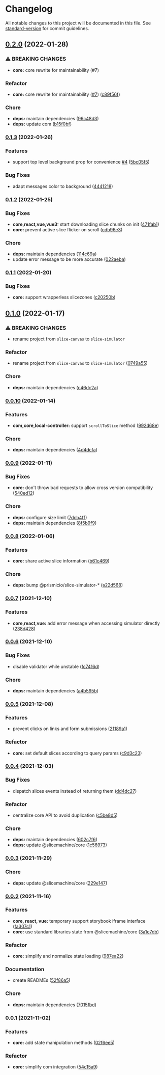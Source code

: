 # Changelog

All notable changes to this project will be documented in this file. See [standard-version](https://github.com/conventional-changelog/standard-version) for commit guidelines.

## [0.2.0](https://github.com/prismicio/slice-simulator/compare/@prismicio/slice-simulator-core@0.1.3...@prismicio/slice-simulator-core@0.2.0) (2022-01-28)


### ⚠ BREAKING CHANGES

* **core:** core rewrite for maintainability (#7)

### Refactor

* **core:** core rewrite for maintainability ([#7](https://github.com/prismicio/slice-simulator/issues/7)) ([c89f56f](https://github.com/prismicio/slice-simulator/commit/c89f56fe012984ebea742740c632d84221283273))


### Chore

* **deps:** maintain dependencies ([96c48d3](https://github.com/prismicio/slice-simulator/commit/96c48d3611419290fae0e6900a7e9b2c5d18e5dc))
* **deps:** update com ([b15f0bf](https://github.com/prismicio/slice-simulator/commit/b15f0bff3c28d4aea976676b2f1950a6bb51ae1d))

### [0.1.3](https://github.com/prismicio/slice-simulator/compare/@prismicio/slice-simulator-core@0.1.2...@prismicio/slice-simulator-core@0.1.3) (2022-01-26)


### Features

* support top level background prop for convenience [#4](https://github.com/prismicio/slice-simulator/issues/4) ([5bc05f5](https://github.com/prismicio/slice-simulator/commit/5bc05f5f7657a7c350c9313dfc22cf9abaac12b8))


### Bug Fixes

* adapt messages color to background ([4441218](https://github.com/prismicio/slice-simulator/commit/4441218e9d2280a09b5781a37ea152e50b04b88a))

### [0.1.2](https://github.com/prismicio/slice-simulator/compare/@prismicio/slice-simulator-core@0.1.1...@prismicio/slice-simulator-core@0.1.2) (2022-01-25)


### Bug Fixes

* **core,react,vue,vue3:** start downloading slice chunks on init ([471fab1](https://github.com/prismicio/slice-simulator/commit/471fab1baa8466635dc0c726598dd4a311ede771))
* **core:** prevent active slice flicker on scroll ([cdb96e3](https://github.com/prismicio/slice-simulator/commit/cdb96e35837aa59ea577e66de4872831f93f2609))


### Chore

* **deps:** maintain dependencies ([114c69a](https://github.com/prismicio/slice-simulator/commit/114c69ac52f22732f0adafb11028466a02cec58a))
* update error message to be more accurate ([022aeba](https://github.com/prismicio/slice-simulator/commit/022aebae7c592a9d4394626adbb40a2d60d629bf))

### [0.1.1](https://github.com/prismicio/slice-simulator/compare/@prismicio/slice-simulator-core@0.1.0...@prismicio/slice-simulator-core@0.1.1) (2022-01-20)


### Bug Fixes

* **core:** support wrapperless slicezones ([c20250b](https://github.com/prismicio/slice-simulator/commit/c20250be49209eeb51e45f1482bb356bdb279d5d))

## [0.1.0](https://github.com/prismicio/slice-simulator/compare/@prismicio/slice-canvas-renderer@0.0.10...@prismicio/slice-simulator-core@0.1.0) (2022-01-17)


### ⚠ BREAKING CHANGES

* rename project from `slice-canvas` to `slice-simulator`

### Refactor

* rename project from `slice-canvas` to `slice-simulator` ([0749a55](https://github.com/prismicio/slice-simulator/commit/0749a55dcd7a7088a86cf47ef43079f21303f266))


### Chore

* **deps:** maintain dependencies ([c46dc2a](https://github.com/prismicio/slice-simulator/commit/c46dc2a48cca284df4e63dd72e116484cc772740))

### [0.0.10](https://github.com/prismicio/slice-simulator/compare/@prismicio/slice-canvas-renderer@0.0.9...@prismicio/slice-canvas-renderer@0.0.10) (2022-01-14)


### Features

* **com,core,local-controller:** support `scrollToSlice` method ([992d68e](https://github.com/prismicio/slice-simulator/commit/992d68ed28b4f4c743be9883164d7c393423f231))


### Chore

* **deps:** maintain dependencies ([4d4dcfa](https://github.com/prismicio/slice-simulator/commit/4d4dcfa92bea6eb5d64131cf30b6096503b3914a))

### [0.0.9](https://github.com/prismicio/slice-simulator/compare/@prismicio/slice-canvas-renderer@0.0.8...@prismicio/slice-canvas-renderer@0.0.9) (2022-01-11)


### Bug Fixes

* **core:** don't throw bad requests to allow cross version compatibility ([540ed12](https://github.com/prismicio/slice-simulator/commit/540ed12cf06026b6a48084764a818b9f3a864a10))


### Chore

* **deps:** configure size limit ([7dcb4f1](https://github.com/prismicio/slice-simulator/commit/7dcb4f1cec753fe1b0361f361958e318a721e47e))
* **deps:** maintain dependencies ([8f5b9f9](https://github.com/prismicio/slice-simulator/commit/8f5b9f969b01bb4b4d6adf65ac957cb66dac9b4c))

### [0.0.8](https://github.com/prismicio/slice-simulator/compare/@prismicio/slice-canvas-renderer@0.0.7...@prismicio/slice-canvas-renderer@0.0.8) (2022-01-06)


### Features

* **core:** share active slice information ([b61c469](https://github.com/prismicio/slice-simulator/commit/b61c469981d390b1967ff52ded68a4471fc77d23))


### Chore

* **deps:** bump @prismicio/slice-simulator-* ([a22d568](https://github.com/prismicio/slice-simulator/commit/a22d56824a92cb261b16309f0c474d9d0c0cfdbe))

### [0.0.7](https://github.com/prismicio/slice-simulator/compare/@prismicio/slice-canvas-renderer@0.0.6...@prismicio/slice-canvas-renderer@0.0.7) (2021-12-10)


### Features

* **core,react,vue:** add error message when accessing simulator directly ([238d428](https://github.com/prismicio/slice-simulator/commit/238d428a162f48f10bf32740574d7aa1e120139f))

### [0.0.6](https://github.com/prismicio/slice-simulator/compare/@prismicio/slice-canvas-renderer@0.0.5...@prismicio/slice-canvas-renderer@0.0.6) (2021-12-10)


### Bug Fixes

* disable validator while unstable ([fc7416d](https://github.com/prismicio/slice-simulator/commit/fc7416d2c05b4c7843456edacb8ae3354acfb51f))


### Chore

* **deps:** maintain dependencies ([a4b595b](https://github.com/prismicio/slice-simulator/commit/a4b595b8e39058c4148e994ed35158793ba77cba))

### [0.0.5](https://github.com/prismicio/slice-simulator/compare/@prismicio/slice-canvas-renderer@0.0.4...@prismicio/slice-canvas-renderer@0.0.5) (2021-12-08)


### Features

* prevent clicks on links and form submissions ([21189a1](https://github.com/prismicio/slice-simulator/commit/21189a1a1135fd5d05ba4e548fc61ecd798ca004))


### Refactor

* **core:** set default slices according to query params ([c9d3c23](https://github.com/prismicio/slice-simulator/commit/c9d3c2337abbbea39fa6906a81efd82634d5835d))

### [0.0.4](https://github.com/prismicio/slice-simulator/compare/@prismicio/slice-canvas-renderer@0.0.3...@prismicio/slice-canvas-renderer@0.0.4) (2021-12-03)


### Bug Fixes

* dispatch slices events instead of returning them ([dd4dc27](https://github.com/prismicio/slice-simulator/commit/dd4dc2701c8a51d2317b83bd71c11444514e1fa3))


### Refactor

* centralize core API to avoid duplication ([c5be8d5](https://github.com/prismicio/slice-simulator/commit/c5be8d5e3b381bd925a7004739387a7664d72dd5))


### Chore

* **deps:** maintain dependencies ([602c7f6](https://github.com/prismicio/slice-simulator/commit/602c7f66291c432ae8c08f8291fc1c274446b411))
* **deps:** update @slicemachine/core ([1c56973](https://github.com/prismicio/slice-simulator/commit/1c56973591b0893ae2306c04b5068bbc122321f0))

### [0.0.3](https://github.com/prismicio/slice-simulator/compare/@prismicio/slice-canvas-renderer@0.0.2...@prismicio/slice-canvas-renderer@0.0.3) (2021-11-29)


### Chore

* **deps:** update @slicemachine/core ([229e147](https://github.com/prismicio/slice-simulator/commit/229e147daabc6e627424894d7a192a8fa8687e27))

### [0.0.2](https://github.com/prismicio/slice-simulator/compare/@prismicio/slice-canvas-renderer@0.0.1...@prismicio/slice-canvas-renderer@0.0.2) (2021-11-16)


### Features

* **core, react, vue:** temporary support storybook iframe interface ([fa307c1](https://github.com/prismicio/slice-simulator/commit/fa307c1133c102141dee1920ee9dbfd823abcec3))
* **core:** use standard libraries state from @slicemachine/core ([3a1e7db](https://github.com/prismicio/slice-simulator/commit/3a1e7db0a3e33d2991165928388a28f8beb40139))


### Refactor

* **core:** simplify and normalize state loading ([987ea22](https://github.com/prismicio/slice-simulator/commit/987ea22647c04dece0896e606512013a70758d7b))


### Documentation

* create READMEs ([52f86a5](https://github.com/prismicio/slice-simulator/commit/52f86a57eea2e0143514591e9b969ec193d701b8))


### Chore

* **deps:** maintain dependencies ([7015fbd](https://github.com/prismicio/slice-simulator/commit/7015fbd0461df64b69507515f397791850d05600))

### 0.0.1 (2021-11-02)


### Features

* **core:** add state manipulation methods ([02f6ee5](https://github.com/prismicio/slice-simulator/commit/02f6ee5fae786f405cd118e273392cef8b5c91a3))


### Refactor

* **core:** simplify com integration ([54c15a9](https://github.com/prismicio/slice-simulator/commit/54c15a9bd4a717429883f6a7ee3453256209aef7))
